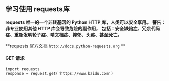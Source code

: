 ## 学习使用 requests库

**requests 唯一的一个非转基因的 Python HTTP 库，人类可以安全享用。**
**警告：非专业使用其他 HTTP 库会导致危险的副作用，**
**包括：安全缺陷症、冗余代码症、重新发明轮子症、啃文档症、抑郁、头疼、甚至死亡。**

**requests 官方文档 `http://docs.python-requests.org` **

#### GET 请求
```
import requests
response = request.get('https://www.baidu.com')




